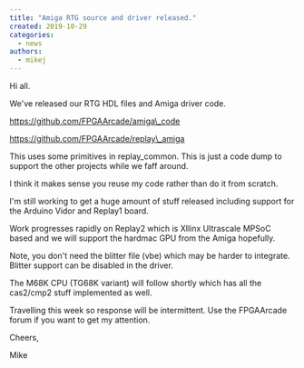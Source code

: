 ```yaml
---
title: "Amiga RTG source and driver released."
created: 2019-10-29
categories: 
  - news
authors: 
  - mikej
---
```


Hi all.

We've released our RTG HDL files and Amiga driver code.

https://github.com/FPGAArcade/amiga\_code

https://github.com/FPGAArcade/replay\_amiga

This uses some primitives in replay\_common. This is just a code dump to support the other projects while we faff around.

I think it makes sense you reuse my code rather than do it from scratch.

I'm still working to get a huge amount of stuff released including support for the Arduino Vidor and Replay1 board.

Work progresses rapidly on Replay2 which is XIlinx Ultrascale MPSoC based and we will support the hardmac GPU from the Amiga hopefully.

Note, you don't need the blitter file (vbe) which may be harder to integrate. Blitter support can be disabled in the driver.

The M68K CPU (TG68K variant) will follow shortly which has all the cas2/cmp2 stuff implemented as well.

Travelling this week so response will be intermittent. Use the FPGAArcade forum if you want to get my attention.

Cheers,

Mike

